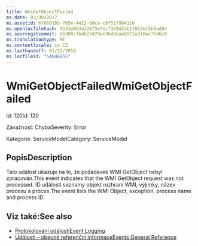 ```yaml
---
title: WmiGetObjectFailed
ms.date: 03/30/2017
ms.assetid: 676691b5-705e-4422-8dca-c6f517964116
ms.openlocfilehash: 5b31e0b3a220f5efecf378d2ab1f013ec5b9ad94
ms.sourcegitcommit: 6b308cf6d627d78ee36dbbae8972a310ac7fd6c8
ms.translationtype: MT
ms.contentlocale: cs-CZ
ms.lasthandoff: 01/23/2019
ms.locfileid: "54646955"
---
```

# <a name="wmigetobjectfailed"></a><span data-ttu-id="a9139-102">WmiGetObjectFailed</span><span class="sxs-lookup"><span data-stu-id="a9139-102">WmiGetObjectFailed</span></span>
<span data-ttu-id="a9139-103">Id: 120</span><span class="sxs-lookup"><span data-stu-id="a9139-103">Id: 120</span></span>  
  
 <span data-ttu-id="a9139-104">Závažnost: Chyba</span><span class="sxs-lookup"><span data-stu-id="a9139-104">Severity: Error</span></span>  
  
 <span data-ttu-id="a9139-105">Kategorie: ServiceModel</span><span class="sxs-lookup"><span data-stu-id="a9139-105">Category: ServiceModel</span></span>  
  
## <a name="description"></a><span data-ttu-id="a9139-106">Popis</span><span class="sxs-lookup"><span data-stu-id="a9139-106">Description</span></span>  
 <span data-ttu-id="a9139-107">Tato událost ukazuje na to, že požadavek WMI GetObject nebyl zpracován.</span><span class="sxs-lookup"><span data-stu-id="a9139-107">This event indicates that the WMI GetObject request was not processed.</span></span> <span data-ttu-id="a9139-108">ID události seznamy objekt rozhraní WMI, výjimky, název procesu a proces.</span><span class="sxs-lookup"><span data-stu-id="a9139-108">The event lists the WMI Object, exception, process name and process ID.</span></span>  
  
## <a name="see-also"></a><span data-ttu-id="a9139-109">Viz také:</span><span class="sxs-lookup"><span data-stu-id="a9139-109">See also</span></span>
- [<span data-ttu-id="a9139-110">Protokolování událostí</span><span class="sxs-lookup"><span data-stu-id="a9139-110">Event Logging</span></span>](../../../../../docs/framework/wcf/diagnostics/event-logging/index.md)
- [<span data-ttu-id="a9139-111">Události – obecné referenční informace</span><span class="sxs-lookup"><span data-stu-id="a9139-111">Events General Reference</span></span>](../../../../../docs/framework/wcf/diagnostics/event-logging/events-general-reference.md)
